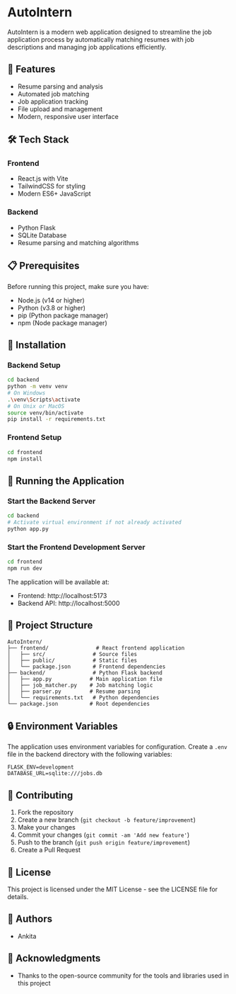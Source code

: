 # AutoIntern

AutoIntern is a modern web application designed to streamline the job application process by automatically matching resumes with job descriptions and managing job applications efficiently.

## 🚀 Features

- Resume parsing and analysis
- Automated job matching
- Job application tracking
- File upload and management
- Modern, responsive user interface

## 🛠️ Tech Stack

### Frontend
- React.js with Vite
- TailwindCSS for styling
- Modern ES6+ JavaScript

### Backend
- Python Flask
- SQLite Database
- Resume parsing and matching algorithms

## 📋 Prerequisites

Before running this project, make sure you have:
- Node.js (v14 or higher)
- Python (v3.8 or higher)
- pip (Python package manager)
- npm (Node package manager)

## 🔧 Installation

### Backend Setup
```bash
cd backend
python -m venv venv
# On Windows
.\venv\Scripts\activate
# On Unix or MacOS
source venv/bin/activate
pip install -r requirements.txt
```

### Frontend Setup
```bash
cd frontend
npm install
```

## 🚀 Running the Application

### Start the Backend Server
```bash
cd backend
# Activate virtual environment if not already activated
python app.py
```

### Start the Frontend Development Server
```bash
cd frontend
npm run dev
```

The application will be available at:
- Frontend: http://localhost:5173
- Backend API: http://localhost:5000

## 📁 Project Structure

```
AutoIntern/
├── frontend/               # React frontend application
│   ├── src/               # Source files
│   ├── public/            # Static files
│   └── package.json       # Frontend dependencies
├── backend/               # Python Flask backend
│   ├── app.py            # Main application file
│   ├── job_matcher.py    # Job matching logic
│   ├── parser.py         # Resume parsing
│   └── requirements.txt   # Python dependencies
└── package.json          # Root dependencies
```

## 🔒 Environment Variables

The application uses environment variables for configuration. Create a `.env` file in the backend directory with the following variables:

```env
FLASK_ENV=development
DATABASE_URL=sqlite:///jobs.db
```

## 🤝 Contributing

1. Fork the repository
2. Create a new branch (`git checkout -b feature/improvement`)
3. Make your changes
4. Commit your changes (`git commit -am 'Add new feature'`)
5. Push to the branch (`git push origin feature/improvement`)
6. Create a Pull Request

## 📝 License

This project is licensed under the MIT License - see the LICENSE file for details.

## 👥 Authors

- Ankita 

## 🙏 Acknowledgments

- Thanks to the open-source community for the tools and libraries used in this project
